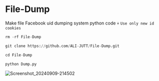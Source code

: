 # File-Dump
Make file Facebook uid dumping system python code 💀
`Use only new id cookies`

```python
rm -rf File-Dump
``` 
```python
git clone https://github.com/ALI-JUTT/File-Dump.git
``` 
```python
cd File-Dump
``` 
```python
python Dump.py
``` 
![Screenshot_20240909-214502](https://github.com/user-attachments/assets/2d9c3801-453a-4bd7-92b5-c09ad37ac1da)
